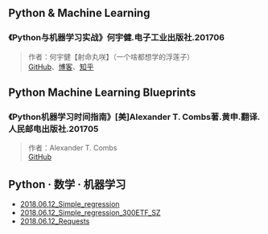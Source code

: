 ## Python & Machine Learning
### 《Python与机器学习实战》何宇健.电子工业出版社.201706
> 作者：何宇健【射命丸咲】（一个啥都想学的浮莲子）<br>
> [GitHub](https://github.com/bitbyte27/MachineLearning)、[博客](http://www.carefree0910.com/)、[知乎](https://zhuanlan.zhihu.com/carefree0910-pyml)

## Python Machine Learning Blueprints
### 《Python机器学习时间指南》[美]Alexander T. Combs著.黄申.翻译.人民邮电出版社.201705
> 作者：Alexander T. Combs <br>
> [GitHub](https://github.com/acombs)

## Python · 数学 · 机器学习
* [2018.06.12_Simple_regression](ipynb/2018.06.12_Simple_regression.ipynb)
* [2018.06.12_Simple_regression_300ETF_SZ](ipynb/2018.06.12_Simple_regression_300ETF_SZ.ipynb)
* [2018.06.12_Requests](https://github.com/bitbyte27/PythonQuant/blob/master/Machine_Learning/ipynb/2018.06.12_Requests.ipynb)
